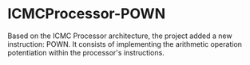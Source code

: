 # ICMCProcessor-POWN
Based on the ICMC Processor architecture, the project added a new instruction: POWN. It consists of implementing the arithmetic operation potentiation within the processor's instructions.
